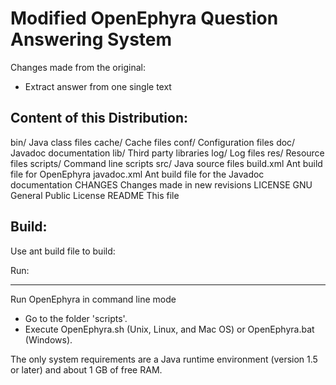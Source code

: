 Modified OpenEphyra Question Answering System
==========

Changes made from the original:
- Extract answer from one single text

Content of this Distribution:
-----------------------------

bin/           Java class files
cache/         Cache files
conf/          Configuration files
doc/           Javadoc documentation
lib/           Third party libraries
log/           Log files
res/           Resource files
scripts/       Command line scripts
src/           Java source files
build.xml      Ant build file for OpenEphyra
javadoc.xml    Ant build file for the Javadoc documentation
CHANGES        Changes made in new revisions
LICENSE        GNU General Public License
README         This file

Build:
----------------

Use ant build file to build:

Run:

----------------
Run OpenEphyra in command line mode

- Go to the folder 'scripts'.
- Execute OpenEphyra.sh (Unix, Linux, and Mac OS) or OpenEphyra.bat (Windows).

The only system requirements are a Java runtime environment (version 1.5 or
later) and about 1 GB of free RAM.
